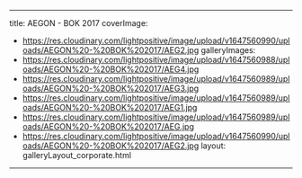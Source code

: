 
---
title: AEGON - BOK 2017
coverImage:
  - https://res.cloudinary.com/lightpositive/image/upload/v1647560990/uploads/AEGON%20-%20BOK%202017/AEG2.jpg
galleryImages:
   - https://res.cloudinary.com/lightpositive/image/upload/v1647560988/uploads/AEGON%20-%20BOK%202017/AEG4.jpg
   - https://res.cloudinary.com/lightpositive/image/upload/v1647560989/uploads/AEGON%20-%20BOK%202017/AEG3.jpg
   - https://res.cloudinary.com/lightpositive/image/upload/v1647560989/uploads/AEGON%20-%20BOK%202017/AEG1.jpg
   - https://res.cloudinary.com/lightpositive/image/upload/v1647560989/uploads/AEGON%20-%20BOK%202017/AEG.jpg
   - https://res.cloudinary.com/lightpositive/image/upload/v1647560990/uploads/AEGON%20-%20BOK%202017/AEG2.jpg
layout: galleryLayout_corporate.html
---
